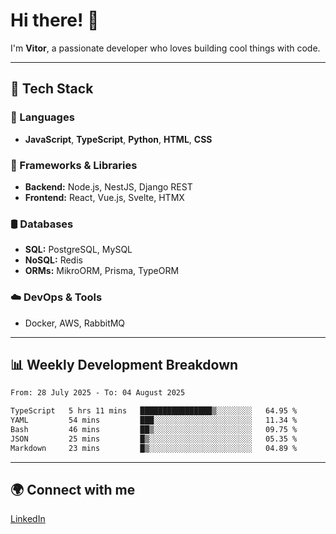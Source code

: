 
# Hi there! 👋

I'm **Vitor**, a passionate developer who loves building cool things with code.

---
## 🔧 Tech Stack

### 📌 Languages
- **JavaScript**, **TypeScript**, **Python**, **HTML**, **CSS**

### 🚀 Frameworks & Libraries
- **Backend:** Node.js, NestJS, Django REST
- **Frontend:** React, Vue.js, Svelte, HTMX

### 🛢️ Databases
- **SQL:** PostgreSQL, MySQL
- **NoSQL:** Redis
- **ORMs:** MikroORM, Prisma, TypeORM

### ☁️ DevOps & Tools
- Docker, AWS, RabbitMQ

---
## 📊 Weekly Development Breakdown

<!--START_SECTION:waka-->

```txt
From: 28 July 2025 - To: 04 August 2025

TypeScript   5 hrs 11 mins   ████████████████▒░░░░░░░░   64.95 %
YAML         54 mins         ███░░░░░░░░░░░░░░░░░░░░░░   11.34 %
Bash         46 mins         ██▒░░░░░░░░░░░░░░░░░░░░░░   09.75 %
JSON         25 mins         █▒░░░░░░░░░░░░░░░░░░░░░░░   05.35 %
Markdown     23 mins         █▒░░░░░░░░░░░░░░░░░░░░░░░   04.89 %
```

<!--END_SECTION:waka-->

---
## 🌍 Connect with me
[LinkedIn](https://www.linkedin.com/in/vitorlc)
